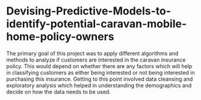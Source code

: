 # Devising-Predictive-Models-to-identify-potential-caravan-mobile-home-policy-owners
The primary goal of this project was to apply different algorithms and methods to analyze if customers are interested in the caravan insurance policy. This would depend on whether there are any factors which will help in classifying customers as either being interested or not being interested in purchasing this insurance. Getting to this point involved data cleansing and exploratory analysis which helped in understanding the demographics and decide on how the data needs to be used.
